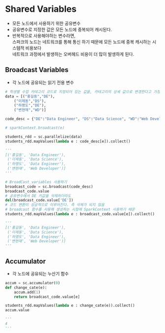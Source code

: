 # Shared Variables
- 모든 노드에서 사용하기 위한 공유변수
- 공유변수로 지정한 값은 모든 노드에 중복되어 캐시된다.
- 반복적으로 사용해야하는 변수라면,  
  스파크의 노드는 네트워크를 통해 통신 하기 때문에 모든 노드에 중복 캐시하는 시스템적 비용보다  
  네트워크 과정에서 발생하는 오버헤드 비용이 더 많이 발생하게 된다.

## Broadcast Variables
- 각 노드에 공유되는 읽기 전용 변수

```python
# 학생별 수업 카테고리 코드로 지정되어 있는 값을, 카테고리의 상세 값으로 변경한다고 가정
data = [("홍길동","DE"),
    ("이제동","DS"),
    ("하명도","DE"),
    ("변현재","WD")]

code_desc = {"DE":"Data Engineer", "DS":"Data Science", "WD":"Web Developer"}

# sparkContext.broadcast(e)

students_rdd = sc.parallelize(data)
students_rdd.mapValues(lambda e : code_desc[e]).collect()

'''
[('홍길동', 'Data Engineer'),
 ('이제동', 'Data Science'),
 ('하명도', 'Data Engineer'),
 ('변현재', 'Web Developer')]
'''

# BroadCast_variables 사용하기
broadcast_code = sc.broadcast(code_desc)
broadcast_code.value
# 공유변수에서 DE 키값을 삭제하더라도
del(broadcast_code.value['DE'])
# 코드 변환이 성공적으로 이루어진다. 즉 삭제가 되지 않음
# broadcast 함수를 사용해 생성하는 시점에 SparkContext 사용하기 때문
students_rdd.mapValues(lambda e : broadcast_code.value[e]).collect()

'''
[('홍길동', 'Data Engineer'),
 ('이제동', 'Data Science'),
 ('하명도', 'Data Engineer'),
 ('변현재', 'Web Developer')]
'''
```

## Accumulator
- 각 노드에 공유되는 누산기 함수

```python
accum = sc.accumulator(0)
def change_cate(e):
    accum.add(1)
    return broadcast_code.value[e]

students_rdd.mapValues(lambda e : change_cate(e)).collect()
accum.value

'''
4
'''
```